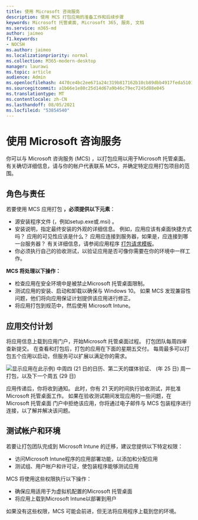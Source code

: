 ```yaml
---
title: 使用 Microsoft 咨询服务
description: 使用 MCS 打包应用的准备工作和后续步骤
keywords: Microsoft 托管桌面, Microsoft 365, 服务, 文档
ms.service: m365-md
author: jaimeo
f1.keywords:
- NOCSH
ms.author: jaimeo
ms.localizationpriority: normal
ms.collection: M365-modern-desktop
manager: laurawi
ms.topic: article
audience: Admin
ms.openlocfilehash: 4470ce4bc2ee671a24c319b817162b10cb89dbb4917feda51010147bb46fd814
ms.sourcegitcommit: a1b66e1e80c25d14d67a9b46c79ec7245d88e045
ms.translationtype: MT
ms.contentlocale: zh-CN
ms.lasthandoff: 08/05/2021
ms.locfileid: "53854540"
---
```

# <a name="working-with-microsoft-consulting-services"></a>使用 Microsoft 咨询服务

你可以与 Microsoft 咨询服务 (MCS) ，以打包应用以用于Microsoft 托管桌面。 有关确切详细信息，请与你的帐户代表联系 MCS，并确定特定应用打包项目的范围。

## <a name="roles-and-responsibilities"></a>角色与责任

若要使用 MCS 应用打包 **，必须提供以下元素**：

- 源安装程序文件 (，例如setup.exe或.msi) 。
- 安装说明，指定最终安装的外观的详细信息。 例如，应用应该有桌面快捷方式吗？ 应用的可见性应该是什么？ 应用应连接到服务器，如果是，应连接到哪一台服务器？ 有关详细信息，请参阅应用程序 [打包请求模板](https://github.com/MicrosoftDocs/microsoft-365-docs/raw/public/microsoft-365/managed-desktop/get-ready/downloads/app-packaging-template.docx)。
- 你必须执行自己的验收测试，以验证应用是否可像你需要在你的环境中一样工作。

**MCS 将处理以下操作：**

- 检查应用在安全环境中是被禁止Microsoft 托管桌面限制。
- 测试应用的安装、启动和卸载以确保与 Windows 10。 如果 MCS 发现兼容性问题，他们将向应用保证计划提供该应用进行[](/fasttrack/products-and-capabilities#app-assure)修正。
- 将应用打包到规范中，然后使用 Microsoft Intune。

## <a name="app-delivery-schedule"></a>应用交付计划

将应用信息上载到应用门户，开始Microsoft 托管桌面过程。 打包团队每周四审查新提交。 在查看和打包后，打包的应用在下面的星期五交付。 每周最多可以打包五个应用以启动，但服务可以扩展以满足你的需求。

![显示应用在此示例) 中周四 (21 日的日历、第二天的媒体验证、 (年 25 日) 周一打包，以及下一个周五 (29 日) ](../../media/MCS-cal.png)

应用传递后，你将收到通知。 此时，你有 21 天的时间执行验收测试，并批准 Microsoft 托管桌面工作。 如果在验收测试期间发现应用的一些问题，在 Microsoft 托管桌面 门户中拒绝该应用，你将通过电子邮件与 MCS 包装程序进行连接，以了解并解决该问题。

## <a name="testing-accounts-and-environment"></a>测试帐户和环境

若要让打包团队完成到 Microsoft Intune 的迁移，建议您提供以下特定权限：

- 访问Microsoft Intune程序的应用部署功能，以添加和分配应用
- 测试组、用户帐户和许可证，使包装程序能够测试应用

MCS 将使用这些权限执行以下操作：

- 确保应用适用于为虚拟机配置的Microsoft 托管桌面
- 将应用上载到Microsoft Intune以部署到用户

如果没有这些权限，MCS 可能会前进，但无法将应用程序上载到您的环境。
